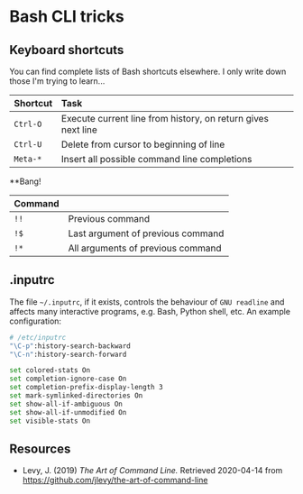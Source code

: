 # Bash CLI tricks

## Keyboard shortcuts

You can find complete lists of Bash shortcuts elsewhere. I only write down those I'm trying to learn...

| Shortcut | Task                                                         |
| :---     | :---                                                         |
| `Ctrl-O` | Execute current line from history, on return gives next line |
| `Ctrl-U` | Delete from cursor to beginning of line                      |
| `Meta-*` | Insert all possible command line completions                 |

**Bang!

| Command |                                   |
| :---    | :---                              |
| `!!`    | Previous command                  |
| `!$`    | Last argument of previous command |
| `!*`    | All arguments of previous command |

## .inputrc

The file `~/.inputrc`, if it exists, controls the behaviour of `GNU readline` and affects many interactive programs, e.g. Bash, Python shell, etc. An example configuration:

```bash
# /etc/inputrc
"\C-p":history-search-backward
"\C-n":history-search-forward

set colored-stats On
set completion-ignore-case On
set completion-prefix-display-length 3
set mark-symlinked-directories On
set show-all-if-ambiguous On
set show-all-if-unmodified On
set visible-stats On
```

## Resources

- Levy, J. (2019) *The Art of Command Line.* Retrieved 2020-04-14 from <https://github.com/jlevy/the-art-of-command-line>
